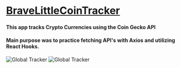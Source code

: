 # [BraveLittleCoinTracker](https://bravelittletodolist.github.io/BraveLittleCoinTracker/)
#### This app tracks Crypto Currencies using the Coin Gecko API
#### Main purpose was to practice fetching API's with Axios and utilizing React Hooks.


![Global Tracker](https://i.imgur.com/s6HnCOB.png)
![Global Tracker](https://i.imgur.com/TgjJGw8.png)

